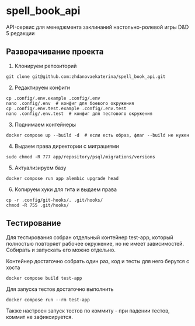 # spell_book_api
API-сервис для менеджмента заклинаний настольно-ролевой игры D&amp;D 5 редакции

## Разворачивание проекта

1. Клонируем репозиторий
```shell
git clone git@github.com:zhdanovaekaterina/spell_book_api.git
```

2. Редактируем конфиги
```shell
cp .config/.env.example .config/.env
nano .config/.env  # конфиг для боевого окружения
cp .config/.env.test.example .config/.env.test
nano .config/.env.test  # конфиг для тестового окружения
```

3. Поднимаем контейнеры
```shell
docker compose up --build -d  # если есть образ, флаг --build не нужен
```

4. Выдаем права директории с миграциями

```shell
sudo chmod -R 777 app/repository/psql/migrations/versions
```

5. Актуализируем базу
```shell
docker compose run app alembic upgrade head
```

6. Копируем хуки для гита и выдаем права
```shell
cp -r .config/git-hooks/. .git/hooks/
chmod -R 755 .git/hooks/
```

## Тестирование

Для тестирования собран отдельный контейнер test-app, который полностью повторяет рабочее окружение, но не имеет зависимостей. Собирать и запускать его можно отдельно.

Контейнер достаточно собрать один раз, код и тесты для него берутся с хоста
```shell
docker compose build test-app
```

Для запуска тестов достаточно выполнить
```shell
docker compose run --rm test-app
```

Также настроен запуск тестов по коммиту - при падении тестов, коммит не зафиксируется.
